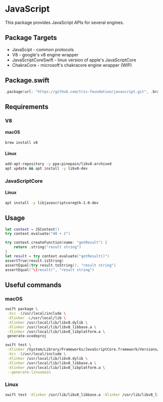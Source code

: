 # JavaScript

This package provides JavaScript APIs for several engines.

## Package Targets
* JavaScipt - common protocols
* V8 - google's v8 engine wrapper
* JavaScriptCoreSwift - linux version of apple's JavaScriptCore
* СhakraCore - microsoft's chakracore engine wrapper (WIP)

## Package.swift

```swift
.package(url: "https://github.com/tris-foundation/javascript.git", .branch("master"))
```

## Requirements

### V8

#### macOS
```bash
brew install v8
```

#### Linux
```bash
add-apt-repository -y ppa:pinepain/libv8-archived
apt update && apt install -y libv8-dev
```

### JavaScriptCore

#### Linux
```bash
apt install -y libjavascriptcoregtk-1.0-dev
```

## Usage

```swift
let context = JSContext()
try context.evaluate("40 + 2")

try context.createFunction(name: "getResult") {
    return .string("result string")
}
let result = try context.evaluate("getResult()")
assertTrue(result.isString)
assertEqual(try result.toString(), "result string")
assertEqual("\(result)", "result string")
```

## Useful commands

### macOS
```bash
swift package \
 -Xcc -I/usr/local/include \
 -Xlinker -L/usr/local/lib \
 -Xlinker /usr/local/lib/libv8.dylib \
 -Xlinker /usr/local/lib/libv8_libbase.a \
 -Xlinker /usr/local/lib/libv8_libplatform.a \
 generate-xcodeproj

swift test \
 -Xlinker /System/Library/Frameworks/JavaScriptCore.framework/Versions/Current/JavaScriptCore \
 -Xcc -I/usr/local/include \
 -Xlinker /usr/local/lib/libv8.dylib \
 -Xlinker /usr/local/lib/libv8_libbase.a \
 -Xlinker /usr/local/lib/libv8_libplatform.a \
 --generate-linuxmain
```

### Linux
```bash
swift test -Xlinker /usr/lib/libv8_libbase.a -Xlinker /usr/lib/libv8_libplatform.a
```
